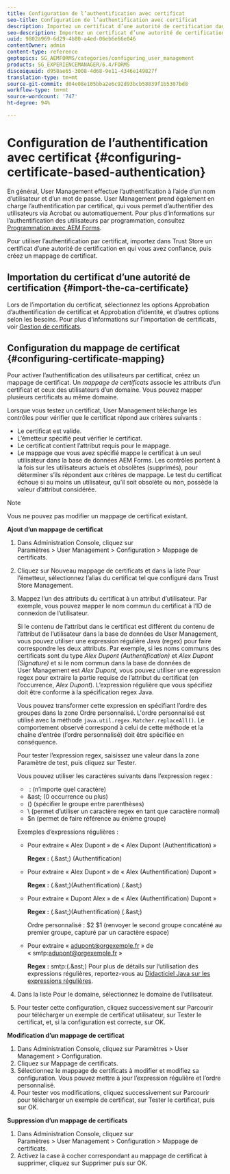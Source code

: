 ```yaml
---
title: Configuration de l’authentification avec certificat
seo-title: Configuration de l’authentification avec certificat
description: Importez un certificat d’une autorité de certification dans Trust Store et créez un mappage de certificats pour l’authentification basée sur certificat.
seo-description: Importez un certificat d’une autorité de certification dans Trust Store et créez un mappage de certificats pour l’authentification basée sur certificat.
uuid: 9802a969-6d29-4b80-a4ed-06eb6e66e046
contentOwner: admin
content-type: reference
geptopics: SG_AEMFORMS/categories/configuring_user_management
products: SG_EXPERIENCEMANAGER/6.4/FORMS
discoiquuid: d958ae65-3008-4d68-9e11-4346e149827f
translation-type: tm+mt
source-git-commit: d04e08e105bba2e6c92d93bcb58839f1b5307bd8
workflow-type: tm+mt
source-wordcount: '747'
ht-degree: 94%

---
```



# Configuration de l’authentification avec certificat {#configuring-certificate-based-authentication}

En général, User Management effectue l’authentification à l’aide d’un nom d’utilisateur et d’un mot de passe. User Management prend également en charge l’authentification par certificat, qui vous permet d’authentifier des utilisateurs via Acrobat ou automatiquement. Pour plus d’informations sur l’authentification des utilisateurs par programmation, consultez [Programmation avec AEM Forms](https://www.adobe.com/go/learn_aemforms_programming_63).

Pour utiliser l’authentification par certificat, importez dans Trust Store un certificat d’une autorité de certification en qui vous avez confiance, puis créez un mappage de certificat.

## Importation du certificat d’une autorité de certification  {#import-the-ca-certificate}

Lors de l’importation du certificat, sélectionnez les options Approbation d’authentification de certificat et Approbation d’identité, et d’autres options selon les besoins. Pour plus d’informations sur l’importation de certificats, voir [Gestion de certificats](/help/forms/using/admin-help/certificates.md#managing-certificates).

## Configuration du mappage de certificat  {#configuring-certificate-mapping}

Pour activer l’authentification des utilisateurs par certificat, créez un mappage de certificat. Un *mappage de certificats* associe les attributs d’un certificat et ceux des utilisateurs d’un domaine. Vous pouvez mapper plusieurs certificats au même domaine.

Lorsque vous testez un certificat, User Management télécharge les contrôles pour vérifier que le certificat répond aux critères suivants :

* Le certificat est valide.
* L’émetteur spécifié peut vérifier le certificat.
* Le certificat contient l’attribut requis pour le mappage.
* Le mappage que vous avez spécifié mappe le certificat à un seul utilisateur dans la base de données AEM Forms. Les contrôles portent à la fois sur les utilisateurs actuels et obsolètes (supprimés), pour déterminer s’ils répondent aux critères de mappage. Le test du certificat échoue si au moins un utilisateur, qu’il soit obsolète ou non, possède la valeur d’attribut considérée.

>[!NOTE]
>
>Vous ne pouvez pas modifier un mappage de certificat existant.

**Ajout d’un mappage de certificat**

1. Dans Administration Console, cliquez sur Paramètres > User Management > Configuration > Mappage de certificats.
1. Cliquez sur Nouveau mappage de certificats et dans la liste Pour l’émetteur, sélectionnez l’alias du certificat tel que configuré dans Trust Store Management.
1. Mappez l’un des attributs du certificat à un attribut d’utilisateur. Par exemple, vous pouvez mapper le nom commun du certificat à l’ID de connexion de l’utilisateur.

   Si le contenu de l’attribut dans le certificat est différent du contenu de l’attribut de l’utilisateur dans la base de données de User Management, vous pouvez utiliser une expression régulière Java (regex) pour faire correspondre les deux attributs. Par exemple, si les noms communs des certificats sont du type *Alex Dupont (Authentification)* et *Alex Dupont (Signature)* et si le nom commun dans la base de données de User Management est *Alex Dupont*, vous pouvez utiliser une expression regex pour extraire la partie requise de l’attribut du certificat (en l’occurrence, *Alex Dupont*). L’expression régulière que vous spécifiez doit être conforme à la spécification regex Java.

   Vous pouvez transformer cette expression en spécifiant l’ordre des groupes dans la zone Ordre personnalisé. L&#39;ordre personnalisé est utilisé avec la méthode `java.util.regex.Matcher.replaceAll()`. Le comportement observé correspond à celui de cette méthode et la chaîne d’entrée (l’ordre personnalisé) doit être spécifiée en conséquence.

   Pour tester l’expression regex, saisissez une valeur dans la zone Paramètre de test, puis cliquez sur Tester.

   Vous pouvez utiliser les caractères suivants dans l’expression regex :

   *  : (n’importe quel caractère)
   * &amp;ast; (0 occurrence ou plus)
   * () (spécifier le groupe entre parenthèses)
   * \ (permet d’utiliser un caractère regex en tant que caractère normal)
   * $n (permet de faire référence au énième groupe)

   Exemples d’expressions régulières :

   * Pour extraire « Alex Dupont » de « Alex Dupont (Authentification) »

      **Regex :** (.&amp;ast;) \(Authentification\)

   * Pour extraire « Alex Dupont » de « Alex (Authentification) Dupont »

      **Regex :** (.&amp;ast;)\(Authentification\) (.&amp;ast;)

   * Pour extraire « Dupont Alex » de « Alex (Authentification) Dupont »

      **Regex :** (.&amp;ast;)\(Authentification\) (.&amp;ast;)

      Ordre personnalisé : $2 $1 (renvoyer le second groupe concaténé au premier groupe, capturé par un caractère espace)

   * Pour extraire « adupont@orgexemple.fr » de « smtp:adupont@orgexemple.fr »

      **Regex :** smtp:(.&amp;ast;)
   Pour plus de détails sur l’utilisation des expressions régulières, reportez-vous au [Didacticiel Java sur les expressions régulières](https://java.sun.com/docs/books/tutorial/essential/regex/).

1. Dans la liste Pour le domaine, sélectionnez le domaine de l’utilisateur.
1. Pour tester cette configuration, cliquez successivement sur Parcourir pour télécharger un exemple de certificat utilisateur, sur Tester le certificat, et, si la configuration est correcte, sur OK.

**Modification d’un mappage de certificat**

1. Dans Administration Console, cliquez sur Paramètres > User Management > Configuration.
1. Cliquez sur Mappage de certificats.
1. Sélectionnez le mappage de certificats à modifier et modifiez sa configuration. Vous pouvez mettre à jour l’expression régulière et l’ordre personnalisé.
1. Pour tester vos modifications, cliquez successivement sur Parcourir pour télécharger un exemple de certificat, sur Tester le certificat, puis sur OK.

**Suppression d’un mappage de certificats**

1. Dans Administration Console, cliquez sur Paramètres > User Management > Configuration > Mappage de certificats.
1. Activez la case à cocher correspondant au mappage de certificat à supprimer, cliquez sur Supprimer puis sur OK.


